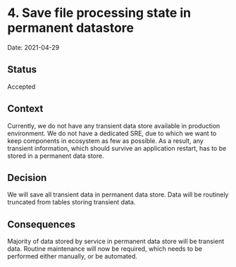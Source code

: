 # 4. Save file processing state in permanent datastore

Date: 2021-04-29

## Status

Accepted

## Context

Currently, we do not have any transient data store available in production environment.
We do not have a dedicated SRE, due to which we want to keep components in ecosystem as few as possible.
As a result, any transient information, which should survive an application restart, has to be stored in a permanent data store.

## Decision

We will save all transient data in permanent data store.
Data will be routinely truncated from tables storing transient data.

## Consequences

Majority of data stored by service in permanent data store will be transient data.
Routine maintenance will now be required, which needs to be performed either manually, or be automated.